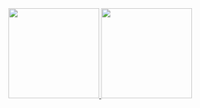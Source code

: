 <a href="https://github.com/dk4trin">
<img height="180em" src="https://github-readme-stats.vercel.app/api?username=dk4trin&show_icons=true&theme=dark&include_all_commits=true&count_private=true" />
<img height="180em" src="https://github-readme-stats.vercel.app/api/top-langs/?username=dk4trin&layout=compact&langs_count=7&theme=dark" />
